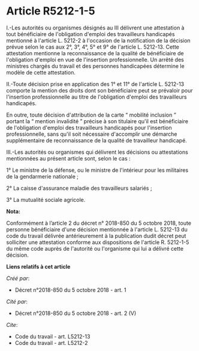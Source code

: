 # Article R5212-1-5

I.-Les autorités ou organismes désignés au III délivrent une attestation à tout bénéficiaire de l'obligation d'emploi des
travailleurs handicapés mentionné à l'article L. 5212-2 à l'occasion de la notification de la décision prévue selon le cas
aux 2°, 3°, 4°, 5° et 9° de l'article L. 5212-13. Cette attestation mentionne la reconnaissance de la qualité de bénéficiaire
de l'obligation d'emploi en vue de l'insertion professionnelle. Un arrêté des ministres chargés du travail et des personnes
handicapées détermine le modèle de cette attestation. 

II.-Toute décision prise en application des 1° et 11° de l'article L. 5212-13 comporte la mention des droits dont son
bénéficiaire peut se prévaloir pour l'insertion professionnelle au titre de l'obligation d'emploi des travailleurs
handicapés. 

En outre, toute décision d'attribution de la carte “ mobilité inclusion ” portant la “ mention invalidité ” précise à son
titulaire qu'il est bénéficiaire de l'obligation d'emploi des travailleurs handicapés pour l'insertion professionnelle, sans
qu'il soit nécessaire d'accomplir une démarche supplémentaire de reconnaissance de la qualité de travailleur handicapé. 

III.-Les autorités ou organismes qui délivrent les décisions ou attestations mentionnées au présent article sont, selon le
cas : 

1° Le ministre de la défense, ou le ministre de l'intérieur pour les militaires de la gendarmerie nationale ; 

2° La caisse d'assurance maladie des travailleurs salariés ; 

3° La mutualité sociale agricole.

**Nota:**

Conformément à l’article 2 du décret n° 2018-850 du 5 octobre 2018, toute personne bénéficiaire d'une décision mentionnée à
l'article L. 5212-13 du code du travail délivrée antérieurement à la publication dudit décret peut solliciter une attestation
conforme aux dispositions de l'article R. 5212-1-5 du même code auprès de l'autorité ou l'organisme qui lui a délivré cette
décision.

**Liens relatifs à cet article**

_Créé par_:

  - Décret n°2018-850 du 5 octobre 2018 - art. 1

_Cité par_:

  - Décret n°2018-850 du 5 octobre 2018 - art. 2 (V)

_Cite_:

  - Code du travail - art. L5212-13
  - Code du travail - art. L5212-2
